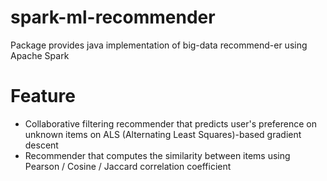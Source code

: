 # spark-ml-recommender

Package provides java implementation of big-data recommend-er using Apache Spark

# Feature

* Collaborative filtering recommender that predicts user's preference on unknown items on ALS (Alternating Least Squares)-based gradient descent
* Recommender that computes the similarity between items using Pearson / Cosine / Jaccard correlation coefficient
